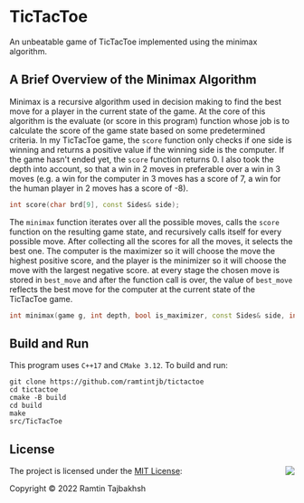 # TicTacToe
An unbeatable game of TicTacToe implemented using the minimax algorithm.

## A Brief Overview of the Minimax Algorithm
Minimax is a recursive algorithm used in decision making to find the best move for a player in the current state of the game. At the core of this algorithm is the evaluate (or score in this program) function whose job is to calculate the score of the game state based on some predetermined criteria. In my TicTacToe game, the `score` function only checks if one side is winning and returns a positive value if the winning side is the computer. If the game hasn't ended yet, the `score` function returns 0. I also took the depth into account, so that a win in 2 moves in preferable over a win in 3 moves (e.g. a win for the computer in 3 moves has a score of 7,  a win for the human player in 2 moves has a score of -8).
```cpp
int score(char brd[9], const Sides& side);
```

The `minimax` function iterates over all the possible moves, calls the `score` function on the resulting game state, and recursively calls itself for every possible move. After collecting all the scores for all the moves, it selects the best one. The computer is the maximizer so it will choose the move the highest positive score, and the player is the minimizer so it will choose the move with the largest negative score. at every stage the chosen move is stored in `best_move` and after the function call is over, the value of `best_move` reflects the best move for the computer at the current state of the TicTacToe game.
```cpp
int minimax(game g, int depth, bool is_maximizer, const Sides& side, int& best_move);
```

## Build and Run
This program uses `C++17` and `CMake 3.12`. To build and run:

```
git clone https://github.com/ramtintjb/tictactoe
cd tictactoe
cmake -B build
cd build
make
src/TicTacToe
```

## License

<img align="right" src="https://opensource.org/trademarks/opensource/OSI-Approved-License-100x137.png">

The project is licensed under the [MIT License](https://opensource.org/licenses/MIT):

Copyright &copy; 2022 Ramtin Tajbakhsh
